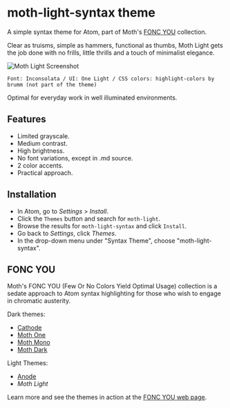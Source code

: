 # moth-light-syntax theme

A simple syntax theme for Atom, part of Moth's [FONC YOU](https://germanponte.com/moth/foncyou/) collection.

Clear as truisms, simple as hammers, functional as thumbs, Moth Light gets the job done with no frills, little thrills and a touch of minimalist elegance.

![Moth Light Screenshot](https://user-images.githubusercontent.com/73740741/97789001-7de72000-1bbd-11eb-9838-7e2bb377ca52.png)

`Font: Inconsolata / UI: One Light / CSS colors: highlight-colors by brumm (not part of the theme)`

Optimal for everyday work in well illuminated environments.

## Features

+ Limited grayscale.
+ Medium contrast.
+ High brightness.
+ No font variations, except in .md source.
+ 2 color accents.
+ Practical approach.


## Installation

+ In Atom, go to *Settings* > *Install*.
+ Click the `Themes` button and search for `moth-light`.
+ Browse the results for `moth-light-syntax` and click `Install`.
+ Go back to *Settings*, click *Themes*.
+ In the drop-down menu under "Syntax Theme", choose "moth-light-syntax".

## FONC YOU

Moth's FONC YOU (Few Or No Colors Yield Optimal Usage) collection is a sedate approach to Atom syntax highlighting for those who wish to engage in chromatic austerity.

Dark themes:

+ [Cathode](https://github.com/moth-g/cathode-syntax)
+ [Moth One](https://github.com/moth-g/moth-one-syntax)
+ [Moth Mono](https://github.com/moth-g/moth-mono-syntax)
+ [Moth Dark](https://github.com/moth-g/moth-dark-syntax)

Light Themes:

+ [Anode](https://github.com/moth-g/anode-syntax)
+ *Moth Light*

Learn more and see the themes in action at the [FONC YOU web page](https://germanponte.com/moth/foncyou/).
